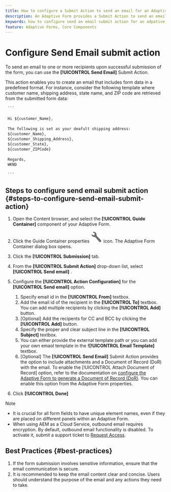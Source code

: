 ```yaml
---
title: How to configure a Submit Action to send an email for an Adaptive Form?
description: An Adaptive Form provides a Submit Action to send an email. 
keywords: how to configure send an email submit action for an adpative form
feature: Adaptive Forms, Core Components
---
```


# Configure Send Email submit action

To send an email to one or more recipients upon successful submission of the form, you can use the **[!UICONTROL Send Email]** Submit Action. 

This action enables you to create an email that includes form data in a predefined format. For instance, consider the following template where customer name, shipping address, state name, and ZIP code are retrieved from the submitted form data:

     ```
 
     Hi ${customer_Name},
 
     The following is set as your deafult shipping address:
     ${customer_Name},
     ${customer_Shipping_Address},
     ${customer_State},
     ${customer_ZIPCode}
 
     Regards,
     WKND 
 
     ```

## Steps to configure send email submit action {#steps-to-configure-send-email-submit-action}

1. Open the Content browser, and select the **[!UICONTROL Guide Container]** component of your Adaptive Form. 
1. Click the Guide Container properties ![Guide properties](/help/forms/assets/configure-icon.svg) icon. The Adaptive Form Container dialog box opens. 
1. Click the  **[!UICONTROL Submission]** tab. 
1. From the **[!UICONTROL Submit Action]** drop-down list, select **[!UICONTROL Send email]** .
1. Configure the **[!UICONTROL Action Configuration]** for the **[!UICONTROL Send email]** option.


    1. Specify email id in the **[!UICONTROL From]** textbox.
    1. Add the email id of the recipient in the **[!UICONTROL To]** textbox. You can add multiple recipients by clicking the **[!UICONTROL Add]** button. 
    1. [Optional] Add the recipents for CC and BCC by clicking the **[!UICONTROL Add]** button. 
    1. Specify the proper and clear subject line in the **[!UICONTROL Subject]** textbox.
    1. You can either provide the external template path or you can add your own emaol template in the **![!UICONTROL Email Template]** textbox.
    1. [Optional] The **[!UICONTROL Send Email]** Submit Action provides the option to include attachments and a Document of Record (DoR) with the email. 
    To enable the [!UICONTROL Attach Document of Record] option, refer to the documentation on [configure the Adaptive Form to generate a Document of Record (DoR)](generate-document-of-record-core-components.md). You can enable this option from the Adaptive Form properties.

1. Click **[!UICONTROL Done]**


>[!NOTE]
>
> * It is crucial for all form fields to have unique element names, even if they are placed on different panels within an Adaptive Form.
> * When using AEM as a Cloud Service, outbound email requires encryption. By default, outbound email functionality is disabled. To activate it, submit a support ticket to [Request Access](https://experienceleague.adobe.com/docs/experience-manager-cloud-service/implementing/developing/development-guidelines.html?lang=en#sending-email). 


## Best Practices {#best-practices}

1. If the form submission involves sensitive information, ensure that the email communication is secure.
1. It is recommended to keep the email content clear and concise. Users should understand the purpose of the email and any actions they need to take.
